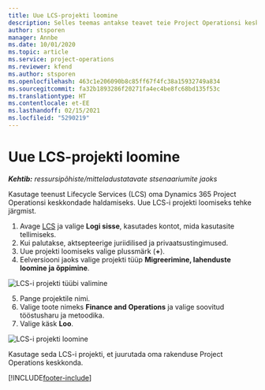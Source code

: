```yaml
---
title: Uue LCS-projekti loomine
description: Selles teemas antakse teavet teie Project Operationsi keskkonna jaoks LCS-is uue projekti loomise kohta.
author: stsporen
manager: Annbe
ms.date: 10/01/2020
ms.topic: article
ms.service: project-operations
ms.reviewer: kfend
ms.author: stsporen
ms.openlocfilehash: 463c1e206090b8c85ff67f4fc38a15932749a834
ms.sourcegitcommit: fa32b1893286f20271fa4ec4be8fc68bd135f53c
ms.translationtype: HT
ms.contentlocale: et-EE
ms.lasthandoff: 02/15/2021
ms.locfileid: "5290219"
---
```

# <a name="start-a-new-lcs-project"></a>Uue LCS-projekti loomine

_**Kehtib:** ressursipõhiste/mitteladustatavate stsenaariumite jaoks_

Kasutage teenust Lifecycle Services (LCS) oma Dynamics 365 Project Operationsi keskkondade haldamiseks. Uue LCS-i projekti loomiseks tehke järgmist.

1. Avage [LCS](https://lcs.dynamics.com/Logon/Index) ja valige **Logi sisse**, kasutades kontot, mida kasutasite tellimiseks.
2. Kui palutakse, aktsepteerige juriidilised ja privaatsustingimused.
3. Uue projekti loomiseks valige plussmärk (**+**).
4. Eelversiooni jaoks valige projekti tüüp **Migreerimine, lahenduste loomine ja õppimine**.

  ![LCS-i projekti tüübi valimine](./media/create-lcs-1.png)

5. Pange projektile nimi. 
6. Valige toote nimeks **Finance and Operations** ja valige soovitud tööstusharu ja metoodika. 
7. Valige käsk **Loo**.

![LCS-i projekti loomine](./media/create-lcs-2.png)

Kasutage seda LCS-i projekti, et juurutada oma rakenduse Project Operations keskkonda.



[!INCLUDE[footer-include](../includes/footer-banner.md)]